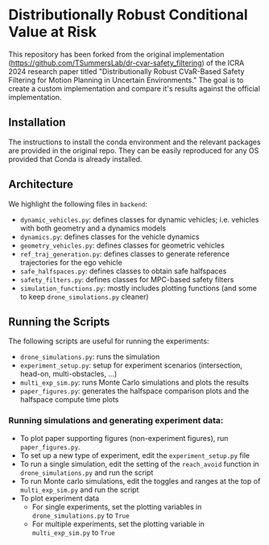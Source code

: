 # Distributionally Robust Conditional Value at Risk 

This repository has been forked from the original implementation (https://github.com/TSummersLab/dr-cvar-safety_filtering) of the ICRA 2024 research paper titled "Distributionally Robust CVaR-Based Safety Filtering for Motion Planning in Uncertain Environments." The goal is to create a custom implementation and compare it's results against the official implementation. 

## Installation

The instructions to install the conda environment and the relevant packages are provided in the original repo. They can be easily reproduced for any OS provided that Conda is already installed.  

## Architecture
We highlight the following files in `backend`:
- `dynamic_vehicles.py`: defines classes for dynamic vehicles; i.e. vehicles with both geometry and a dynamics models
- `dynamics.py`: defines classes for the vehicle dynamics
- `geometry_vehicles.py`: defines classes for geometric vehicles
- `ref_traj_generation.py`: defines classes to generate reference trajectories for the ego vehicle
- `safe_halfspaces.py`: defines classes to obtain safe halfspaces
- `safety_filters.py`: defines classes for MPC-based safety filters
- `simulation_functions.py`: mostly includes plotting functions (and some to keep `drone_simulations.py` cleaner)

## Running the Scripts
The following scripts are useful for running the experiments:
- `drone_simulations.py`: runs the simulation
- `experiment_setup.py`: setup for experiment scenarios (intersection, head-on, multi-obstacles, ...)
- `multi_exp_sim.py`: runs Monte Carlo simulations and plots the results
- `paper_figures.py`: generates the halfspace comparison plots and the halfspace compute time plots


### Running simulations and generating experiment data:
- To plot paper supporting figures (non-experiment figures), run `paper_figures.py`.
- To set up a new type of experiment, edit the `experiment_setup.py` file
- To run a single simulation, edit the setting of the `reach_avoid` function in `drone_simulations.py` and run the script
- To run Monte carlo simulations, edit the toggles and ranges at the top of `multi_exp_sim.py` and run the script
- To plot experiment data
  - For single experiments, set the plotting variables in `drone_simulations.py` to `True`
  - For multiple experiments, set the plotting variable in `multi_exp_sim.py` to `True`
